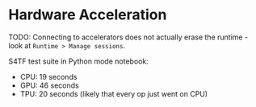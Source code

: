 # Hardware Acceleration

TODO: Connecting to accelerators does not actually erase the runtime - look at `Runtime > Manage sessions`.

S4TF test suite in Python mode notebook:
- CPU: 19 seconds
- GPU: 46 seconds
- TPU: 20 seconds (likely that every op just went on CPU)
